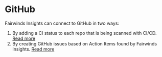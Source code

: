 # GitHub
Fairwinds Insights can connect to GitHub in two ways:

1. By adding a CI status to each repo that is being scanned with CI/CD.
[Read more](/features/continuous-integration/#connect-to-github)
2. By creating GitHub issues based on Action Items found by Fairwinds Insights.
[Read more](/features/action-items/#ticketing-integrations)

